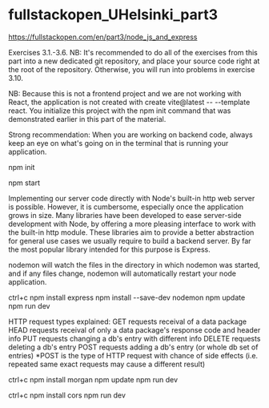 # fullstackopen_UHelsinki_part3

https://fullstackopen.com/en/part3/node_js_and_express

Exercises 3.1.-3.6.
NB: It's recommended to do all of the exercises from this part into a new dedicated git repository, and place your source code right at the root of the repository. Otherwise, you will run into problems in exercise 3.10.

NB: Because this is not a frontend project and we are not working with React, the application is not created with create vite@latest -- --template react. You initialize this project with the npm init command that was demonstrated earlier in this part of the material.

Strong recommendation: When you are working on backend code, always keep an eye on what's going on in the terminal that is running your application.

npm init
<!-- fill in scripts in package.json -->
npm start

Implementing our server code directly with Node's built-in http web server is possible. However, it is cumbersome, especially once the application grows in size.
Many libraries have been developed to ease server-side development with Node, by offering a more pleasing interface to work with the built-in http module. These libraries aim to provide a better abstraction for general use cases we usually require to build a backend server. By far the most popular library intended for this purpose is Express.

nodemon will watch the files in the directory in which nodemon was started, and if any files change, nodemon will automatically restart your node application.

ctrl+c
npm install express
npm install --save-dev nodemon
npm update
npm run dev


HTTP request types explained:
GET requests receival of a data package
HEAD requests receival of only a data package's response code and header info
PUT requests changing a db's entry with different info
DELETE requests deleting a db's entry
POST requests adding a db's entry (or whole db set of entries) 
*POST is the type of HTTP request with chance of side effects (i.e. repeated same exact requests may cause a different result)

ctrl+c
npm install morgan
npm update
npm run dev

<!-- chrome console error on frontend port 5173: 
Access to XMLHttpRequest at 'http://localhost:3001/api/persons' from origin 'http://localhost:5173' has been blocked by CORS policy: No 'Access-Control-Allow-Origin' header is present on the requested resource. -->
ctrl+c
npm install cors
npm run dev 
<!-- example morgan output:
GET /api/persons 304 - - 3.762 ms {}
GET /api/persons 304 - - 1.194 ms {}
2224957689
POST /api/persons 200 58 - 2.076 ms {"name":"john barker","number":"13241234","id":"6"} -->
